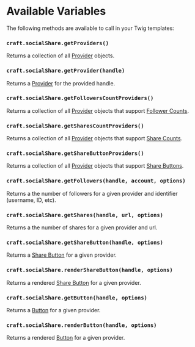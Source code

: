 # Available Variables
The following methods are available to call in your Twig templates:

### `craft.socialShare.getProviders()`
Returns a collection of all [Provider](docs:developers/provider) objects.

### `craft.socialShare.getProvider(handle)`
Returns a [Provider](docs:developers/provider) for the provided handle.

### `craft.socialShare.getFollowersCountProviders()`
Returns a collection of all [Provider](docs:developers/provider) objects that support [Follower Counts](docs:feature-tour/follower-counts).

### `craft.socialShare.getSharesCountProviders()`
Returns a collection of all [Provider](docs:developers/provider) objects that support [Share Counts](docs:feature-tour/share-counts).

### `craft.socialShare.getShareButtonProviders()`
Returns a collection of all [Provider](docs:developers/provider) objects that support [Share Buttons](docs:feature-tour/share-buttons).

### `craft.socialShare.getFollowers(handle, account, options)`
Returns a the number of followers for a given provider and identifier (username, ID, etc).

### `craft.socialShare.getShares(handle, url, options)`
Returns a the number of shares for a given provider and url.

### `craft.socialShare.getShareButton(handle, options)`
Returns a [Share Button](docs:developers/share-button) for a given provider.

### `craft.socialShare.renderShareButton(handle, options)`
Returns a rendered [Share Button](docs:developers/share-button) for a given provider.

### `craft.socialShare.getButton(handle, options)`
Returns a [Button](docs:developers/button) for a given provider.

### `craft.socialShare.renderButton(handle, options)`
Returns a rendered [Button](docs:developers/button) for a given provider.
